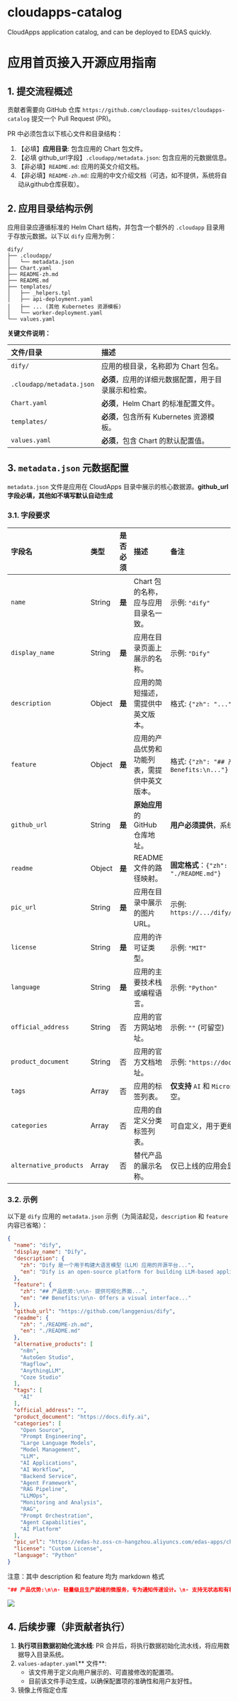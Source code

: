 # cloudapps-catalog
CloudApps application catalog, and can be deployed to EDAS quickly.

# 应用首页接入开源应用指南

## 1. 提交流程概述
贡献者需要向 GitHub 仓库 `https://github.com/cloudapp-suites/cloudapps-catalog` 提交一个 Pull Request (PR)。

PR 中必须包含以下核心文件和目录结构：

1. 【必填】</font>**应用目录**: 包含应用的 Chart 包文件。
2. 【必填 github_url字段】</font>`.cloudapp/metadata.json`: 包含应用的元数据信息。
3. 【非必填】`README.md`: 应用的英文介绍文档。
4. 【非必填】`README-zh.md`: 应用的中文介绍文档（可选，如不提供，系统将自动从github仓库获取）。

## 2. 应用目录结构示例
应用目录应遵循标准的 Helm Chart 结构，并包含一个额外的 `.cloudapp` 目录用于存放元数据。以下以 `dify` 应用为例：

```plain
dify/
├── .cloudapp/
│   └── metadata.json
├── Chart.yaml
├── README-zh.md
├── README.md
├── templates/
│   ├── _helpers.tpl
│   ├── api-deployment.yaml
│   ├── ... (其他 Kubernetes 资源模板)
│   └── worker-deployment.yaml
└── values.yaml
```

**关键文件说明：**

| 文件/目录 | 描述 |
| :--- | :--- |
| `dify/` | 应用的根目录，名称即为 Chart 包名。 |
| `.cloudapp/metadata.json` | **必须**，应用的详细元数据配置，用于目录展示和检索。 |
| `Chart.yaml` | **必须**，Helm Chart 的标准配置文件。 |
| `templates/` | **必须**，包含所有 Kubernetes 资源模板。 |
| `values.yaml` | **必须**，包含 Chart 的默认配置值。 |


## 3. `metadata.json` 元数据配置
`metadata.json` 文件是应用在 CloudApps 目录中展示的核心数据源。**github_url 字段必填，其他如不填写默认自动生成**

### 3.1. 字段要求
| 字段名 | 类型 | 是否必须 | 描述 | 备注 |
| :--- | :--- | :--- | :--- | :--- |
| `name` | String | **是** | Chart 包的名称，应与应用目录名一致。 | 示例: `"dify"` |
| `display_name` | String | **是** | 应用在目录页面上展示的名称。 | 示例: `"Dify"` |
| `description` | Object | **是** | 应用的简短描述，需提供中英文版本。 | 格式: `{"zh": "...", "en": "..."}` |
| `feature` | Object | **是** | 应用的产品优势和功能列表，需提供中英文版本。 | 格式: `{"zh": "## 产品优势:\n...", "en": "## Benefits:\n..."}` |
| `github_url` | String | **是** | **原始应用**的 GitHub 仓库地址。 | **用户必须提供**，系统不会自动生成。 |
| `readme` | Object | **是** | README 文件的路径映射。 | **固定格式**：`{"zh": "./README-zh.md", "en": "./README.md"}` |
| `pic_url` | String | **是** | 应用在目录中展示的图片 URL。 | 示例: `https://.../dify/image/GitHub_README_if.png` |
| `license` | String | **是** | 应用的许可证类型。 | 示例: `"MIT"` |
| `language` | String | **是** | 应用的主要技术栈或编程语言。 | 示例: `"Python"` |
| `official_address` | String | 否 | 应用的官方网站地址。 | 示例: `""` (可留空) |
| `product_document` | String | 否 | 应用的官方文档地址。 | 示例: `"https://docs.dify.ai"` |
| `tags` | Array | 否 | 应用的标签列表。 | **仅支持** `AI` 和 `Microservices` 两个值，不相关可留空。 |
| `categories` | Array | 否 | 应用的自定义分类标签列表。 | 可自定义，用于更细致的分类和检索。 |
| `alternative_products` | Array | 否 | 替代产品的展示名称。 | 仅已上线的应用会显示在目录页面上。 |


### 3.2. 示例
以下是 `dify` 应用的 `metadata.json` 示例（为简洁起见，`description` 和 `feature` 内容已省略）：

```json
{
  "name": "dify",
  "display_name": "Dify",
  "description": {
    "zh": "Dify 是一个用于构建大语言模型（LLM）应用的开源平台...",
    "en": "Dify is an open-source platform for building LLM-based applications..."
  },
  "feature": {
    "zh": "## 产品优势:\n\n- 提供可视化界面...",
    "en": "## Benefits:\n\n- Offers a visual interface..."
  },
  "github_url": "https://github.com/langgenius/dify",
  "readme": {
    "zh": "./README-zh.md",
    "en": "./README.md"
  },
  "alternative_products": [
    "n8n",
    "AutoGen Studio",
    "Ragflow",
    "AnythingLLM",
    "Coze Studio"
  ],
  "tags": [
    "AI"
  ],
  "official_address": "",
  "product_document": "https://docs.dify.ai",
  "categories": [
    "Open Source",
    "Prompt Engineering",
    "Large Language Models",
    "Model Management",
    "LLM",
    "AI Applications",
    "AI Workflow",
    "Backend Service",
    "Agent Framework",
    "RAG Pipeline",
    "LLMOps",
    "Monitoring and Analysis",
    "RAG",
    "Prompt Orchestration",
    "Agent Capabilities",
    "AI Platform"
  ],
  "pic_url": "https://edas-hz.oss-cn-hangzhou.aliyuncs.com/edas-apps/charts-store/dify/image/GitHub_README_if.png",
  "license": "Custom License",
  "language": "Python"
}
```



注意：其中 description 和 feature 均为 markdown 格式

```json
"## 产品优势:\n\n- 轻量级且生产就绪的微服务，专为通知传递设计。\n- 支持无状态和有状态的通知配置。\n- 易于集成到现有系统，配置简单。\n- 内置网页界面，用于测试和管理配置。\n- 支持自定义插件和第三方 Webhook 字段映射。\n\n## 功能列表:\n\n- 通过统一 API 向 100 多个服务发送通知。\n- 使用唯一密钥存储和管理 Apprise 配置。\n- 利用标签选择性地通知服务组。\n- 支持附件，包括本地文件和远程 URL。\n- 提供 RESTful API 端点用于触发通知和管理配置。\n- Prometheus 指标端点用于可观测性。\n- 健康检查端点用于服务器状态监控。\n- 可通过环境变量进行高级配置。\n- 支持 Docker 和 Kubernetes 部署。\n- 第三方 Webhook 负载字段映射功能以提升兼容性。",
```

![](https://intranetproxy.alipay.com/skylark/lark/0/2025/png/142456461/1761200481302-7ac50d72-9f10-4e5c-8047-b807a319cd25.png)

## 4. 后续步骤（非贡献者执行）
1. **执行项目数据初始化流水线**: PR 合并后，将执行数据初始化流水线，将应用数据导入目录系统。
2. `values-adapter.yaml`** 文件**:
    - 该文件用于定义向用户展示的、可直接修改的配置项。
    - 目前该文件手动生成，以确保配置项的准确性和用户友好性。
3. 镜像上传指定仓库
